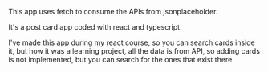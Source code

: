 This app uses fetch to consume the APIs from jsonplaceholder.

It's a post card app coded with react and typescript.

I've made this app during my react course, so you can search cards inside it, but how it was a learning project, all the data is from API, so adding cards is not implemented, but you can search for the ones that exist there. 
